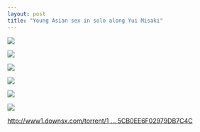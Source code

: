 ```yaml
---
layout: post
title: "Young Asian sex in solo along Yui Misaki"
---
```

![](http://p.usxpic.com/btimg/upload/image/20180614/61406100775.jpg)

![](http://p.usxpic.com/btimg/upload/image/20180614/61406100776.jpg)

![](http://p.usxpic.com/btimg/upload/image/20180614/61406100777.jpg)

![](http://p.usxpic.com/btimg/upload/image/20180614/61406100778.jpg)

![](http://p.usxpic.com/btimg/upload/image/20180614/61406100779.jpg)

![](http://p.usxpic.com/btimg/upload/image/20180614/61406100780.jpg)

[http://www1.downsx.com/torrent/1 ... 5CB0EE6F02979DB7C4C](http://www1.downsx.com/torrent/141D0695A67FC32C70CDE5CB0EE6F02979DB7C4C)
